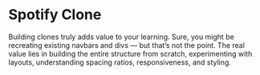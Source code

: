 # Spotify Clone
Building clones truly adds value to your learning. Sure, you might be recreating existing navbars and divs — but that’s not the point. The real value lies in building the entire structure from scratch, experimenting with layouts, understanding spacing ratios, responsiveness, and styling. 
